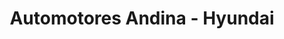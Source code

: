 ---
title: "Automotores Andina - Hyundai"
url: /quito/automotores-andina-hyundai/
shop: Autohaus
---